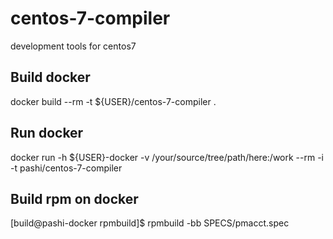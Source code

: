 # centos-7-compiler

development tools for centos7

Build docker
------------

docker build --rm -t ${USER}/centos-7-compiler .


Run docker
----------

docker run -h ${USER}-docker -v /your/source/tree/path/here:/work --rm -i -t pashi/centos-7-compiler


Build rpm on docker
-------------------

[build@pashi-docker rpmbuild]$ rpmbuild -bb SPECS/pmacct.spec
